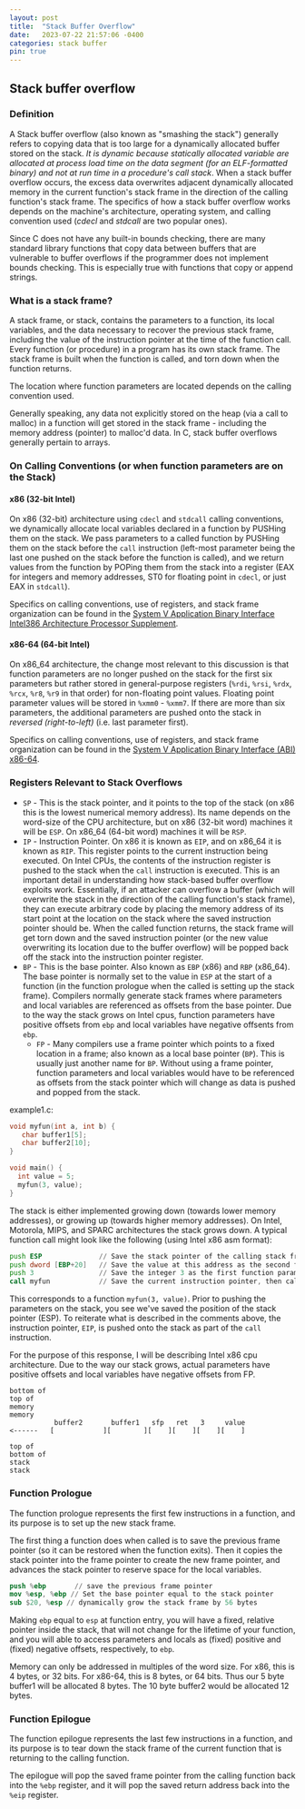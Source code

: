```yaml
---
layout: post
title:  "Stack Buffer Overflow"
date:   2023-07-22 21:57:06 -0400
categories: stack buffer
pin: true
---
```

## Stack buffer overflow

### Definition
A Stack buffer overflow (also known as "smashing the stack") generally refers to copying data that is too large for a dynamically allocated buffer stored on the stack.  _It is dynamic because statically allocated variable are allocated at process load time on the data segment (for an ELF-formatted binary) and not at run time in a procedure's call stack_.  When a stack buffer overflow occurs, the excess data overwrites adjacent dynamically allocated memory in the current function's stack frame in the direction of the calling function's stack frame.  The specifics of how a stack buffer overflow works depends on the machine's architecture, operating system, and calling convention used (_cdecl_ and _stdcall_ are two popular ones). 

Since C does not have any built-in bounds checking, there are many standard library functions that copy data between buffers that are vulnerable to buffer overflows if the programmer does not implement bounds checking.  This is especially true with functions that copy or append strings.

### What is a stack frame? 

A stack frame, or stack, contains the parameters to a function, its local variables, and the data necessary to recover the previous stack frame, including the value of the instruction pointer at the time of the function call.  Every function (or procedure) in a program has its own stack frame.  The stack frame is built when the function is called, and torn down when the function returns.

The location where function parameters are located depends on the calling convention used.

Generally speaking, any data not explicitly stored on the heap (via a call to malloc) in a function will get stored in the stack frame - including the memory address (pointer) to malloc'd data.  In C, stack buffer overflows generally pertain to arrays.

### On Calling Conventions (or when function parameters are on the Stack)

#### x86 (32-bit Intel)
On x86 (32-bit) architecture using `cdecl` and `stdcall` calling conventions, we dynamically allocate local variables declared in a function by PUSHing them on the stack.  We pass parameters to a called function by PUSHing them on the stack before the `call` instruction (left-most parameter being the last one pushed on the stack before the function is called), and we return values from the function by POPing them from the stack into a register (EAX for integers and memory addresses, ST0 for floating point in `cdecl`, or just EAX in `stdcall`).  

Specifics on calling conventions, use of registers, and stack frame organization can be found in the [System V Application Binary Interface Intel386 Architecture Processor Supplement](https://www.sco.com/developers/devspecs/abi386-4.pdf).

#### x86-64 (64-bit Intel)
On x86_64 architecture, the change most relevant to this discussion is that function parameters are no longer pushed on the stack for the first six parameters but rather stored in general-purpose registers (`%rdi`, `%rsi`, `%rdx`, `%rcx`, `%r8`, `%r9` in that order) for non-floating point values.  Floating point parameter values will be stored in `%xmm0` - `%xmm7`.  If there are more than six parameters, the additional parameters are pushed onto the stack in _reversed (right-to-left)_ (i.e. last parameter first).

Specifics on calling conventions, use of registers, and stack frame organization can be found in the [System V Application Binary Interface (ABI) x86-64](https://www.intel.com/content/dam/develop/external/us/en/documents/mpx-linux64-abi.pdf).

### Registers Relevant to Stack Overflows
- `SP` - This is the stack pointer, and it points to the top of the stack (on x86 this is the lowest numerical memory address).  Its name depends on the word-size of the CPU architecture, but on x86 (32-bit word) machines it will be `ESP`.  On x86_64 (64-bit word) machines it will be `RSP`.
- `IP` - Instruction Pointer.  On x86 it is known as `EIP`, and on x86_64 it is known as `RIP`.  This register points to the current instruction being executed.  On Intel CPUs, the contents of the instruction register is pushed to the stack when the `call` instruction is executed.  This is an important detail in understanding how stack-based buffer overflow exploits work. Essentially, if an attacker can overflow a buffer (which will overwrite the stack in the direction of the calling function's stack frame), they can execute arbitrary code by placing the memory address of its start point at the location on the stack where the saved instruction pointer should be.  When the called function returns, the stack frame will get torn down and the saved instruction pointer (or the new value overwriting its location due to the buffer overflow) will be popped back off the stack into the instruction pointer register.
- `BP` - This is the base pointer.  Also known as `EBP` (x86) and `RBP` (x86_64).  The base pointer is normally set to the value in `ESP` at the start of a function (in the function prologue when the called is setting up the stack frame).  Compilers normally generate stack frames where parameters and local variables are referenced as offsets from the base pointer.  Due to the way the stack grows on Intel cpus, function parameters have positive offsets from `ebp` and local variables have negative offsents from `ebp`.
    - `FP` - Many compilers use a frame pointer which points to a fixed location in a frame; also known as a local base pointer (`BP`).  This is usually just another name for `BP`.  Without using a frame pointer, function parameters and local variables would have to be referenced as offsets from the stack pointer which will change as data is pushed and popped from the stack.


example1.c:
```c
void myfun(int a, int b) {
   char buffer1[5];
   char buffer2[10];
}

void main() {
  int value = 5;
  myfun(3, value);
}
```

The stack is either implemented growing down (towards lower memory addresses), or growing up (towards higher memory addresses).  On Intel, Motorola, MIPS, and SPARC architectures the stack grows down. A typical function call might look like the following (using Intel x86 asm format):

```asm
push ESP              // Save the stack pointer of the calling stack frame
push dword [EBP+20]   // Save the value at this address as the second function parameter
push 3                // Save the integer 3 as the first function parameter
call myfun            // Save the current instruction pointer, then call the function, "myfun"
```

This corresponds to a function `myfun(3, value)`.  Prior to pushing the parameters on the stack, you see we've saved the position of the stack pointer (ESP). To reiterate what is described in the comments above, the instruction pointer, `EIP`, is pushed onto the stack as part of the `call` instruction.

For the purpose of this response, I will be describing Intel x86 cpu architecture.  Due to the way our stack grows, actual parameters have positive offsets and local variables have negative offsets from FP.

```
bottom of                                                            top of
memory                                                               memory
           buffer2       buffer1   sfp   ret   3     value
<------   [            ][        ][    ][    ][    ][    ]
	   
top of                                                            bottom of
stack                                                                 stack
```

### Function Prologue
The function prologue represents the first few instructions in a function, and its purpose is to set up the new stack frame.

The first thing a function does when called is to save the previous frame pointer (so it can be restored when the function exits).  Then it copies the stack pointer into the frame pointer to create the new frame pointer, and advances the stack pointer to reserve space for the local variables.

```nasm
push %ebp       // save the previous frame pointer
mov %esp, %ebp // Set the base pointer equal to the stack pointer
sub $20, %esp // dynamically grow the stack frame by 56 bytes
```

Making `ebp` equal to `esp` at function entry, you will have a fixed, relative pointer inside the stack, that will not change for the lifetime of your function, and you will able to access parameters and locals as (fixed) positive and (fixed) negative offsets, respectively, to `ebp`.

Memory can only be addressed in multiples of the word size.  For x86, this is 4 bytes, or 32 bits.  For x86-64, this is 8 bytes, or 64 bits.  Thus our 5 byte buffer1 will be allocated 8 bytes.  The 10 byte buffer2 would be allocated 12 bytes.

### Function Epilogue
The function epilogue represents the last few instructions in a function, and its purpose is to tear down the stack frame of the current function that is returning to the calling function.

The epilogue will pop the saved frame pointer from the calling function back into the `%ebp` register, and it will pop the saved return address back into the `%eip` register.